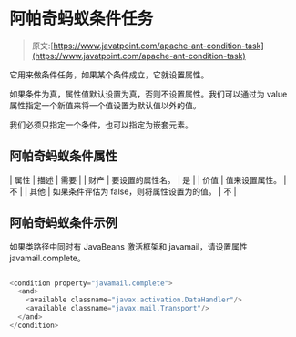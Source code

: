 # 阿帕奇蚂蚁条件任务

> 原文:[https://www.javatpoint.com/apache-ant-condition-task](https://www.javatpoint.com/apache-ant-condition-task)

它用来做条件任务，如果某个条件成立，它就设置属性。

如果条件为真，属性值默认设置为真，否则不设置属性。我们可以通过为 value 属性指定一个新值来将一个值设置为默认值以外的值。

我们必须只指定一个条件，也可以指定为嵌套元素。

## 阿帕奇蚂蚁条件属性

| 属性 | 描述 | 需要 |
| 财产 | 要设置的属性名。 | 是 |
| 价值 | 值来设置属性。 | 不 |
| 其他 | 如果条件评估为 false，则将属性设置为的值。 | 不 |

## 阿帕奇蚂蚁条件示例

如果类路径中同时有 JavaBeans 激活框架和 javamail，请设置属性 javamail.complete。

```java

<condition property="javamail.complete">
  <and>
    <available classname="javax.activation.DataHandler"/>
    <available classname="javax.mail.Transport"/>
  </and>
</condition>

```